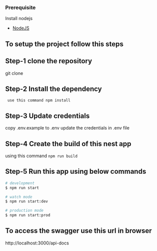 ### Prerequisite

Install nodejs

- [NodeJS](https://nodejs.org/en/)

## To setup the project follow this steps

## Step-1 clone the repository

git clone

## Step-2 Install the dependency

` use this command npm install`

## Step-3 Update credentials

copy .env.example to .env
update the credentials in .env file

## Step-4 Create the build of this nest app

using this command `npm run build`

## Step-5 Run this app using below commands

```bash
# development
$ npm run start

# watch mode
$ npm run start:dev

# production mode
$ npm run start:prod
```

## To access the swagger use this url in browser

http://localhost:3000/api-docs

